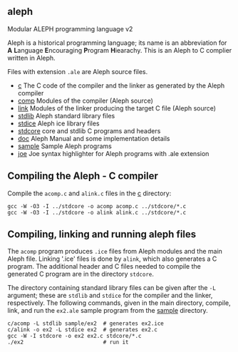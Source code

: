 ## aleph
Modular ALEPH programming language v2

Aleph is a historical programming language; its name is an abbreviation for
**A** **L**anguage **E**ncouraging **P**rogram **H**iearachy.
This is an Aleph to C complier written in Aleph.

Files with extension `.ale` are Aleph source files.

* [c](c) The C code of the compiler and the linker as generated by the Aleph compiler
* [comp](comp) Modules of the compiler (Aleph source)
* [link](link) Modules of the linker producing the target C file (Aleph source)
* [stdlib](stdlib) Aleph standard library files
* [stdice](stdice) Aleph ice library files
* [stdcore](stdcore) core and stdlib C programs and headers
* [doc](doc) Aleph Manual and some implementation details
* [sample](sample) Sample Aleph programs
* [joe](joe) Joe syntax highlighter for Aleph programs with .ale extension

## Compiling the Aleph - C compiler

Compile the `acomp.c` and `alink.c` files in the [c](c) directory:

    gcc -W -O3 -I ../stdcore -o acomp acomp.c ../stdcore/*.c
    gcc -W -O3 -I ../stdcore -o alink alink.c ../stdcore/*.c
   
## Compiling, linking and running aleph files

The `acomp` program produces `.ice` files from Aleph modules and the main Aleph file.
Linking '.ice' files is done by `alink`, which also generates a C program.
The additional header and C files needed to compile the generated C program
are in the directory `stdcore`.

The directory containing standard library files can be given after the `-L`
argument; these are `stdlib` and `stdice` for the compiler and the linker,
respectively. The following commands, given in the main directory, compile, link,
and run the `ex2.ale` sample program from the [sample](sample) directory.

    c/acomp -L stdlib sample/ex2  # generates ex2.ice
    c/alink -o ex2 -L stdice ex2  # generates ex2.c
    gcc -W -I stdcore -o ex2 ex2.c stdcore/*.c
    ./ex2                         # run it

